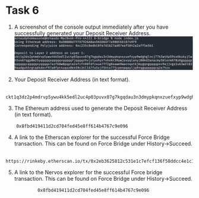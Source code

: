 # Task 6

1. A screenshot of the console output immediately after you have successfully generated your Deposit Receiver Address.
![](https://github.com/arnaudatcomet/nervos/blob/main/task-6/bridge.png)

2. Your Deposit Receiver Address (in text format).
```
    ckt1q3dz2p4mdrvp5ywu4kk5edl2uc4p03puvx07g7kgqdau3n3dmypkqnxzuefxyp9wdghglncj77k5wt6p59sx6kukyjlwh5s467qgp8m25yqqqqqsqqqqqvqqqqqfjqqqqrhvjztyuhyr7vhv6r39ywjsvyqlanyj80kd3anacmy56lerm978z6gqqqqpqqqqqqcqqqqqxyqqqqx7asf60w8pqpte2sfcfn90fdfzxue7ff2g8sawe9wacnqat6jmygqngqqqqpxv9ejjvgz2u63w3l839aadguh5rgtqd4devf97a0fpt4uqsz0k459c34ll67fx5zjf5htx775cpenpqayljq9rqgqqqqqqcq2e7hzs
```

3. The Ethereum address used to generate the Deposit Receiver Address (in text format).
```
    0x8fbd419411d2cd704fed45e8ff614b4767c9e096
```

4. A link to the Etherscan explorer for the successful Force Bridge transaction. This can be found on Force Bridge under History→Succeed.
```
           https://rinkeby.etherscan.io/tx/0x2eb3625812c531e1c7efcf136f58ddcc4e1c1603e4744e0c8695c16ba3e0d6bc
```

5. A link to the Nervos explorer for the successful Force bridge transaction. This can be found on Force Bridge under History→Succeed.
```
            0x8fbd419411d2cd704fed45e8ff614b4767c9e096
```
